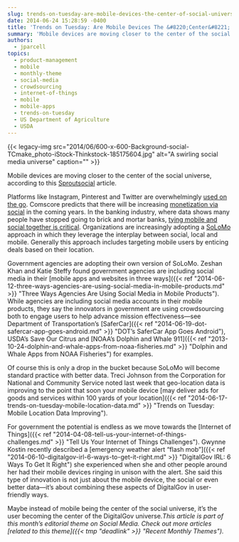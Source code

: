 ```yaml
---
slug: trends-on-tuesday-are-mobile-devices-the-center-of-social-universe
date: 2014-06-24 15:28:59 -0400
title: 'Trends on Tuesday: Are Mobile Devices The &#8220;Center&#8221; of Social Universe?'
summary: 'Mobile devices are moving closer to the center of the social universe, according to this Sproutsocial article. Platforms like Instagram, Pinterest and Twitter are overwhelmingly used on the go. Comscore predicts that there will be increasing monetization via social in the coming years. In the banking industry, where data shows many people have stopped going to'
authors:
  - jparcell
topics:
  - product-management
  - mobile
  - monthly-theme
  - social-media
  - crowdsourcing
  - internet-of-things
  - mobile
  - mobile-apps
  - trends-on-tuesday
  - US Department of Agriculture
  - USDA
---
```


{{< legacy-img src="2014/06/600-x-600-Background-social-TCmake_photo-iStock-Thinkstock-185175604.jpg" alt="A swirling social media universe" caption="" >}} 

Mobile devices are moving closer to the center of the social universe, according to this [Sproutsocial](http://sproutsocial.com/insights/trends-2014-social-mobile-synonymous-now-heres/) article.

Platforms like Instagram, Pinterest and Twitter are overwhelmingly [used on the go](http://mashable.com/2014/04/03/social-media-mobile-chart/). Comscore predicts that there will be increasing [monetization via social](http://www.comscore.com/Insights/Presentations_and_Whitepapers/2014/2014_US_Digital_Future_in_Focus) in the coming years. In the banking industry, where data shows many people have stopped going to brick and mortar banks, [tying mobile and social together is critical](http://www.banktech.com/channels/social-and-mobile-the-digital-cement/240168488). Organizations are increasingly adopting a [SoLoMo](http://engage.synecoretech.com/marketing-technology-for-growth/bid/193310/Marketing-Goes-SoLoMo) approach in which they leverage the interplay between social, local and mobile. Generally this approach includes targeting mobile users by enticing deals based on their location.

Government agencies are adopting their own version of SoLoMo. Zeshan Khan and Katie Steffy found government agencies are including social media in their [mobile apps and websites in three ways]({{< ref "2014-06-12-three-ways-agencies-are-using-social-media-in-mobile-products.md" >}} "Three Ways Agencies Are Using Social Media in Mobile Products"). While agencies are including social media accounts in their mobile products, they say the innovators in government are using crowdsourcing both to engage users to help advance mission effectiveness—see Department of Transportation&#8217;s [SaferCar]({{< ref "2014-06-19-dot-safercar-app-goes-android.md" >}} "DOT’s SaferCar App Goes Android"), USDA&#8217;s Save Our Citrus and [NOAA&#8217;s Dolphin and Whale 911]({{< ref "2013-10-24-dolphin-and-whale-apps-from-noaa-fisheries.md" >}} "Dolphin and Whale Apps from NOAA Fisheries") for examples.

Of course this is only a drop in the bucket because SoLoMo will become standard practice with better data. Treci Johnson from the Corporation for National and Community Service noted last week that geo-location data is improving to the point that soon your mobile device [may deliver ads for goods and services within 100 yards of your location]({{< ref "2014-06-17-trends-on-tuesday-mobile-location-data.md" >}} "Trends on Tuesday: Mobile Location Data Improving").

For government the potential is endless as we move towards the [Internet of Things]({{< ref "2014-04-08-tell-us-your-internet-of-things-challenges.md" >}} "Tell Us Your Internet of Things Challenges"). Gwynne Kostin recently described a [emergency weather alert &#8220;flash mob&#8221;]({{< ref "2014-06-10-digitalgov-irl-6-ways-to-get-it-right.md" >}} "DigitalGov IRL: 6 Ways To Get It Right") she experienced when she and other people around her had their mobile devices ringing in unison with the alert. She said this type of innovation is not just about the mobile device, the social or even better data—it&#8217;s about combining these aspects of DigitalGov in user-friendly ways.

Maybe instead of mobile being the center of the social universe, it&#8217;s the user becoming the center of the DigitalGov universe._This article is part of this month&#8217;s editorial theme on Social Media. Check out more articles [related to this theme]({{< tmp "deadlink" >}} "Recent Monthly Themes")._